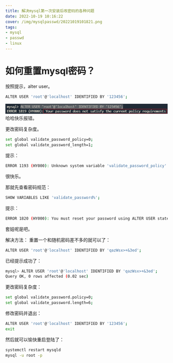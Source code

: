 ```yaml
---
title: 解决mysql第一次安装后改密码的各种问题
date: 2022-10-19 10:16:22
cover: /img/mysqlpasswd/20221019101821.png
tags:
- mysql
- passwd
- linux
---
```

# 如何重置mysql密码？
按照提示，alter user。
```bash
ALTER USER 'root'@'localhost' IDENTIFIED BY '123456';
```
![](/img/WebBackcreat1/20221019100609.png)  
哈哈快乐报错。

更改密码复杂度。
```bash
set global validate_password_policy=0;
set global validate_password_length=1;
```
提示：
```bash
ERROR 1193 (HY000): Unknown system variable 'validate_password_policy'
```
很快乐。

那就先查看密码规范：
```bash
SHOW VARIABLES LIKE 'validate_password%';
```
提示：
```bash
ERROR 1820 (HY000): You must reset your password using ALTER USER statement before executing this statement.
```
套娃呢是吧。

解决方法：
重置一个和随机密码差不多的就可以了：
```bash
ALTER USER 'root'@'localhost' IDENTIFIED BY 'qazWsx>+&3ed';
```
已经提示成功了：
```bash
mysql> ALTER USER 'root'@'localhost' IDENTIFIED BY 'qazWsx>+&3ed';
Query OK, 0 rows affected (0.02 sec)
```
更改密码复杂度：
```bash
set global validate_password.policy=0;
set global validate_password.length=6;
```
修改密码并退出：
```bash
ALTER USER 'root'@'localhost' IDENTIFIED BY '123456';
exit
```
然后就可以愉快重启登陆了：
```bash
systemctl restart mysqld
mysql -u root -p
```
